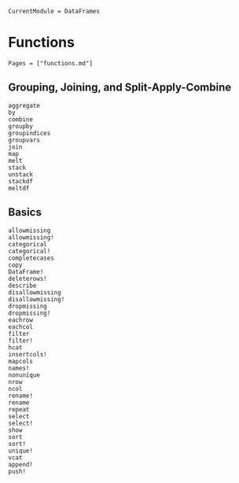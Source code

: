 ```@meta
CurrentModule = DataFrames
```

# Functions

```@index
Pages = ["functions.md"]
```

## Grouping, Joining, and Split-Apply-Combine

```@docs
aggregate
by
combine
groupby
groupindices
groupvars
join
map
melt
stack
unstack
stackdf
meltdf
```

## Basics

```@docs
allowmissing
allowmissing!
categorical
categorical!
completecases
copy
DataFrame!
deleterows!
describe
disallowmissing
disallowmissing!
dropmissing
dropmissing!
eachrow
eachcol
filter
filter!
hcat
insertcols!
mapcols
names!
nonunique
nrow
ncol
rename!
rename
repeat
select
select!
show
sort
sort!
unique!
vcat
append!
push!
```
